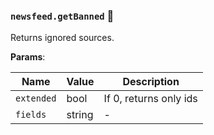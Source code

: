 ### `newsfeed.getBanned` 🔰

Returns ignored sources.

**Params**:

|Name|Value|Description|
|--|--|--|
|`extended`|bool|If 0, returns only ids|
|`fields`|string|-|
